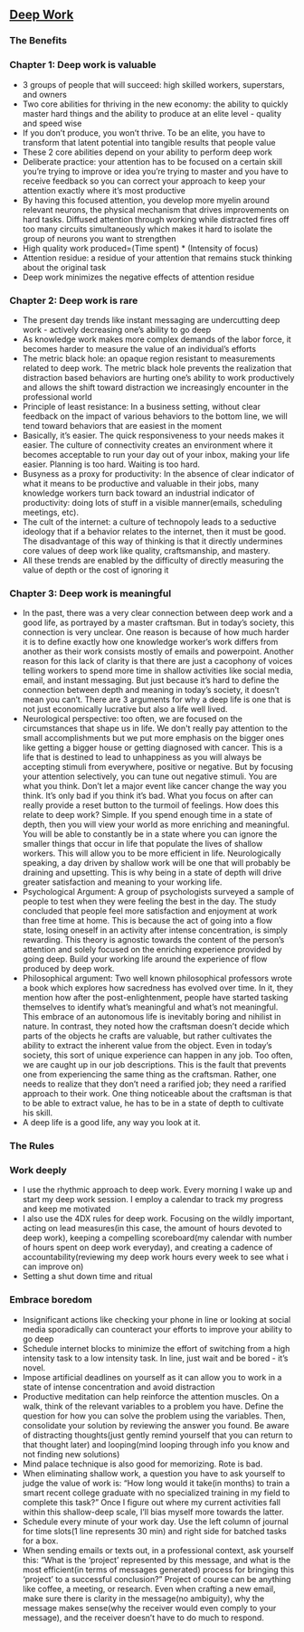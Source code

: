 ## [Deep Work](https://www.amazon.com/Deep-Work-Focused-Success-Distracted/dp/B0189PVAWY/ref=sr_1_2?keywords=deep+work&qid=1571634872&s=books&sr=1-2)

### The Benefits

### Chapter 1: Deep work is valuable

- 3 groups of people that will succeed: high skilled workers, superstars, and owners
- Two core abilities for thriving in the new economy: the ability to quickly master hard things and the ability to produce at an elite level - quality and speed wise
- If you don’t produce, you won’t thrive. To be an elite, you have to transform that latent potential into tangible results that people value
- These 2 core abilities depend on your ability to perform deep work
- Deliberate practice: your attention has to be focused on a certain skill you’re trying to improve or idea you’re trying to master and you have to receive feedback so you can correct your approach to keep your attention exactly where it’s most productive
- By having this focused attention, you develop more myelin around relevant neurons, the physical mechanism that drives improvements on hard tasks. Diffused attention through working while distracted fires off too many circuits simultaneously which makes it hard to isolate the group of neurons you want to strengthen
- High quality work produced=(Time spent) * (Intensity of focus)
- Attention residue: a residue of your attention that remains stuck thinking about the original task
- Deep work minimizes the negative effects of attention residue

### Chapter 2: Deep work is rare

- The present day trends like instant messaging are undercutting deep work - actively decreasing one’s ability to go deep
- As knowledge work makes more complex demands of the labor force, it becomes harder to measure the value of an individual’s efforts
- The metric black hole: an opaque region resistant to measurements related to deep work. The metric black hole prevents the realization that distraction based behaviors are hurting one’s ability to work productively and allows the shift toward distraction we increasingly encounter in the professional world
- Principle of least resistance: In a business setting, without clear feedback on the impact of various behaviors to the bottom line, we will tend toward behaviors that are easiest in the moment
- Basically, it’s easier. The quick responsiveness to your needs makes it easier. The culture of connectivity creates an environment where it becomes acceptable to run your day out of your inbox, making your life easier. Planning is too hard. Waiting is too hard.
- Busyness as a proxy for productivity: In the absence of clear indicator of what it means to be productive and valuable in their jobs, many knowledge workers turn back toward an industrial indicator of productivity: doing lots of stuff in a visible manner(emails, scheduling meetings, etc).
- The cult of the internet: a culture of technopoly leads to a seductive ideology that if a behavior relates to the internet, then it must be good. The disadvantage of this way of thinking is that it directly undermines core values of deep work like quality, craftsmanship, and mastery.
- All these trends are enabled by the difficulty of directly measuring the value of depth or the cost of ignoring it

### Chapter 3: Deep work is meaningful

- In the past, there was a very clear connection between deep work and a good life, as portrayed by a master craftsman. But in today’s society, this connection is very unclear. One reason is because of how much harder it is to define exactly how one knowledge worker’s work differs from another as their work consists mostly of emails and powerpoint. Another reason for this lack of clarity is that there are just a cacophony of voices telling workers to spend more time in shallow activities like social media, email, and instant messaging. But just because it’s hard to define the connection between depth and meaning in today’s society, it doesn’t mean you can’t. There are 3 arguments for why a deep life is one that is not just economically lucrative but also a life well lived.
- Neurological perspective: too often, we are focused on the circumstances that shape us in life. We don't really pay attention to the small accomplishments but we put more emphasis on the bigger ones like getting a bigger house or getting diagnosed with cancer. This is a life that is destined to lead to unhappiness as you will always be accepting stimuli from everywhere, positive or negative. But by focusing your attention selectively, you can tune out negative stimuli. You are what you think. Don’t let a major event like cancer change the way you think. It’s only bad if you think it’s bad. What you focus on after can really provide a reset button to the turmoil of feelings. How does this relate to deep work? Simple. If you spend enough time in a state of depth, then you will view your world as more enriching and meaningful. You will be able to constantly be in a state where you can ignore the smaller things that occur in life that populate the lives of shallow workers. This will allow you to be more efficient in life. Neurologically speaking, a day driven by shallow work will be one that will probably be draining and upsetting. This is why being in a state of depth will drive greater satisfaction and meaning to your working life.
- Psychological Argument: A group of psychologists surveyed a sample of people to test when they were feeling the best in the day. The study concluded that people feel more satisfaction and enjoyment at work than free time at home. This is because the act of going into a flow state, losing oneself in an activity after intense concentration, is simply rewarding. This theory is agnostic towards the content of the person’s attention and solely focused on the enriching experience provided by going deep. Build your working life around the experience of flow produced by deep work.
- Philosophical argument: Two well known philosophical professors wrote a book which explores how sacredness has evolved over time. In it, they mention how after the post-enlightenment, people have started tasking themselves to identify what’s meaningful and what’s not meaningful. This embrace of an autonomous life is inevitably boring and nihilist in nature. In contrast, they noted how the craftsman doesn’t decide which parts of the objects he crafts are valuable, but rather cultivates the ability to extract the inherent value from the object. Even in today’s society, this sort of unique experience can happen in any job. Too often, we are caught up in our job descriptions. This is the fault that prevents one from experiencing the same thing as the craftsman. Rather, one needs to realize that they don’t need a rarified job; they need a rarified approach to their work. One thing noticeable about the craftsman is that to be able to extract value, he has to be in a state of depth to cultivate his skill.
- A deep life is a good life, any way you look at it.

### The Rules

### Work deeply

- I use the rhythmic approach to deep work. Every morning I wake up and start my deep work session. I employ a calendar to track my progress and keep me motivated
- I also use the 4DX rules for deep work. Focusing on the wildly important, acting on lead measures(in this case, the amount of hours devoted to deep work), keeping a compelling scoreboard(my calendar with number of hours spent on deep work everyday), and creating a cadence of accountability(reviewing my deep work hours every week to see what i can improve on)
- Setting a shut down time and ritual

### Embrace boredom

- Insignificant actions like checking your phone in line or looking at social media sporadically can counteract your efforts to improve your ability to go deep
- Schedule internet blocks to minimize the effort of switching from a high intensity task to a low intensity task. In line, just wait and be bored - it’s novel.
- Impose artificial deadlines on yourself as it can allow you to work in a state of intense concentration and avoid distraction
- Productive meditation can help reinforce the attention muscles. On a walk, think of the relevant variables to a problem you have. Define the question for how you can solve the problem using the variables. Then, consolidate your solution by reviewing the answer you found. Be aware of distracting thoughts(just gently remind yourself that you can return to that thought later) and looping(mind looping through info you know and not finding new solutions)
- Mind palace technique is also good for memorizing. Rote is bad.
- When eliminating shallow work, a question you have to ask yourself to judge the value of work is: “How long would it take(in months) to train a smart recent college graduate with no specialized training in my field to complete this task?” Once I figure out where my current activities fall within this shallow-deep scale, I’ll bias myself more towards the latter.
- Schedule every minute of your work day. Use the left column of journal for time slots(1 line represents 30 min) and right side for batched tasks for a box.
- When sending emails or texts out, in a professional context, ask yourself this: “What is the ‘project’ represented by this message, and what is the most efficient(in terms of messages generated) process for bringing this ‘project’ to a successful conclusion?” Project of course can be anything like coffee, a meeting, or research. Even when crafting a new email, make sure there is clarity in the message(no ambiguity), why the message makes sense(why the receiver would even comply to your message), and the receiver doesn’t have to do much to respond.
